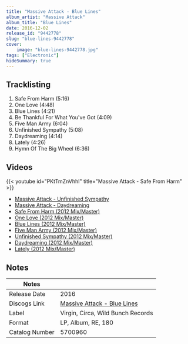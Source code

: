 ```yaml
---
title: "Massive Attack - Blue Lines"
album_artist: "Massive Attack"
album_title: "Blue Lines"
date: 2016-12-02
release_id: "9442778"
slug: "blue-lines-9442778"
cover:
    image: "blue-lines-9442778.jpg"
tags: ["Electronic"]
hideSummary: true
---
```


## Tracklisting
1. Safe From Harm (5:16)
2. One Love (4:48)
3. Blue Lines (4:21)
4. Be Thankful For What You've Got (4:09)
5. Five Man Army (6:04)
6. Unfinished Sympathy (5:08)
7. Daydreaming (4:14)
8. Lately (4:26)
9. Hymn Of The Big Wheel (6:36)

## Videos
{{< youtube id="PKtTmZnVhhI" title="Massive Attack - Safe From Harm" >}}
- [Massive Attack - Unfinished Sympathy](https://www.youtube.com/watch?v=ZWmrfgj0MZI)
- [Massive Attack - Daydreaming](https://www.youtube.com/watch?v=JG9CXQxhfL4)
- [Safe From Harm (2012 Mix/Master)](https://www.youtube.com/watch?v=YVrMBBR5QW8)
- [One Love (2012 Mix/Master)](https://www.youtube.com/watch?v=qvkyXiOeq9o)
- [Blue Lines (2012 Mix/Master)](https://www.youtube.com/watch?v=X-lUnbIKYlo)
- [Five Man Army (2012 Mix/Master)](https://www.youtube.com/watch?v=JOkykdCdyNY)
- [Unfinished Sympathy (2012 Mix/Master)](https://www.youtube.com/watch?v=VLRa4nvkTy4)
- [Daydreaming (2012 Mix/Master)](https://www.youtube.com/watch?v=rT18lMwmt1U)
- [Lately (2012 Mix/Master)](https://www.youtube.com/watch?v=Wb6rDzC9zCg)

## Notes

| Notes          |             |
| ---------------| ----------- |
| Release Date   | 2016 |
| Discogs Link   | [Massive Attack - Blue Lines](https://www.discogs.com/release/9442778) |
| Label          | Virgin, Circa, Wild Bunch Records |
| Format         | LP, Album, RE, 180 |
| Catalog Number | 5700960 |

